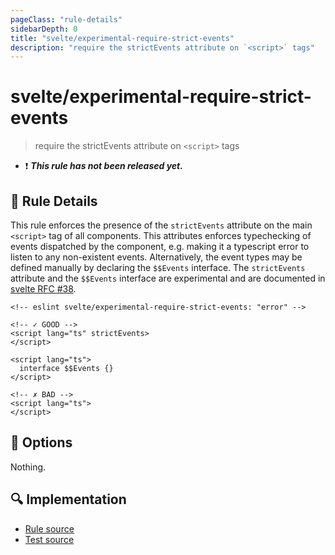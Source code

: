 ```yaml
---
pageClass: "rule-details"
sidebarDepth: 0
title: "svelte/experimental-require-strict-events"
description: "require the strictEvents attribute on `<script>` tags"
---
```


# svelte/experimental-require-strict-events

> require the strictEvents attribute on `<script>` tags

- :exclamation: <badge text="This rule has not been released yet." vertical="middle" type="error"> **_This rule has not been released yet._** </badge>

## :book: Rule Details

This rule enforces the presence of the `strictEvents` attribute on the main `<script>` tag of all components. This attributes enforces typechecking of events dispatched by the component, e.g. making it a typescript error to listen to any non-existent events. Alternatively, the event types may be defined manually by declaring the `$$Events` interface. The `strictEvents` attribute and the `$$Events` interface are experimental and are documented in [svelte RFC #38](https://github.com/dummdidumm/rfcs/blob/ts-typedefs-within-svelte-components/text/ts-typing-props-slots-events.md#typing-events).

<ESLintCodeBlock>

<!--eslint-skip-->

```svelte
<!-- eslint svelte/experimental-require-strict-events: "error" -->

<!-- ✓ GOOD -->
<script lang="ts" strictEvents>
</script>

<script lang="ts">
  interface $$Events {}
</script>

<!-- ✗ BAD -->
<script lang="ts">
</script>
```

</ESLintCodeBlock>

## :wrench: Options

Nothing.

## :mag: Implementation

- [Rule source](https://github.com/ota-meshi/eslint-plugin-svelte/blob/main/src/rules/experimental-require-strict-events.ts)
- [Test source](https://github.com/ota-meshi/eslint-plugin-svelte/blob/main/tests/src/rules/experimental-require-strict-events.ts)
